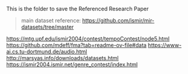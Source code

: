 This is the folder to save the Referenced Research Paper

> main dataset reference: https://github.com/ismir/mir-datasets/tree/master


https://mtg.upf.edu/ismir2004/contest/tempoContest/node5.html
https://github.com/mdeff/fma?tab=readme-ov-file#data
https://www-ai.cs.tu-dortmund.de/audio.html
http://marsyas.info/downloads/datasets.html
https://ismir2004.ismir.net/genre_contest/index.html